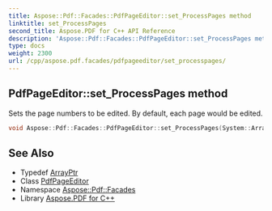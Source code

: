 ```yaml
---
title: Aspose::Pdf::Facades::PdfPageEditor::set_ProcessPages method
linktitle: set_ProcessPages
second_title: Aspose.PDF for C++ API Reference
description: 'Aspose::Pdf::Facades::PdfPageEditor::set_ProcessPages method. Sets the page numbers to be edited. By default, each page would be edited in C++.'
type: docs
weight: 2300
url: /cpp/aspose.pdf.facades/pdfpageeditor/set_processpages/
---
```

## PdfPageEditor::set_ProcessPages method


Sets the page numbers to be edited. By default, each page would be edited.

```cpp
void Aspose::Pdf::Facades::PdfPageEditor::set_ProcessPages(System::ArrayPtr<int32_t> value)
```

## See Also

* Typedef [ArrayPtr](../../../system/arrayptr/)
* Class [PdfPageEditor](../)
* Namespace [Aspose::Pdf::Facades](../../)
* Library [Aspose.PDF for C++](../../../)
